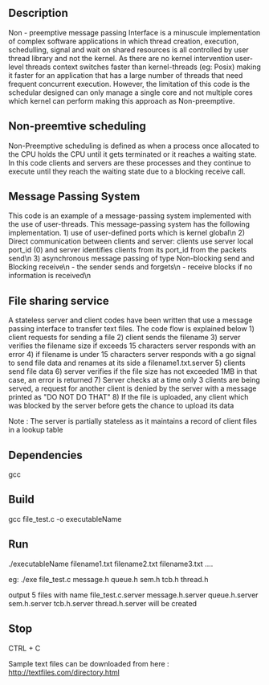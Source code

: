 Description
------------------
Non - preemptive message passing Interface is a minuscule implementation of complex software applications in which thread creation, execution, schedulling, signal and wait on shared resources is all controlled by user thread library and not the kernel. As there are no kernel intervention user-level threads context switches faster than kernel-threads (eg: Posix) making it faster for an application that has a large number of threads that need frequent concurrent execution. However, the limitation of this code is the schedular designed can only manage a single core and not multiple cores which kernel can perform making this approach as Non-preemptive. 

Non-preemtive scheduling
------------------
Non-Preemptive scheduling is defined as when a process once allocated to the CPU holds the CPU until it gets terminated or it reaches a waiting state. In this code clients and servers are these processes and they continue to execute until they reach the waiting state due to a blocking receive call.

Message Passing System
------------------
This code is an example of a message-passing system implemented with the use of user-threads.
This message-passing system has the following implementation.
    1) use of user-defined ports which is kernel global\n
    2) Direct communication between clients and server: clients use server local port_id (0) and server identifies clients from its port_id from the packets send\n
    3) asynchronous message passing of type Non-blocking send and Blocking receive\n
        - the sender sends and forgets\n
        - receive blocks if no information is received\n
    
File sharing service
------------------
A stateless server and client codes have been written that use a message passing interface to transfer text files. The code flow is explained below
    1) client requests for sending a file 
    2) client sends the filename 
    3) server verifies the filename size if exceeds 15 characters server responds with an error
    4) if filename is under 15 characters server responds with a go signal to send file data and renames at its side a 
       filename1.txt.server
    5) clients send file data
    6) server verifies if the file size has not exceeded 1MB in that case, an error is returned
    7) Server checks at a time only 3 clients are being served, a request for another client is denied by the server
       with a message printed as "DO NOT DO THAT" 
    8) If the file is uploaded, any client which was blocked by the server before gets the chance to upload its data

Note : The server is partially stateless as it maintains a record of client files in a lookup table

Dependencies
-------------------
gcc 

Build
-------------------
gcc file_test.c -o executableName

Run
-------------------
./executableName filename1.txt filename2.txt filename3.txt ....

eg: ./exe file_test.c message.h queue.h sem.h tcb.h thread.h

output 5 files with name file_test.c.server message.h.server queue.h.server sem.h.server tcb.h.server thread.h.server
will be created

Stop
------------------
CTRL + C

Sample text files can be downloaded from here : http://textfiles.com/directory.html





   

  


